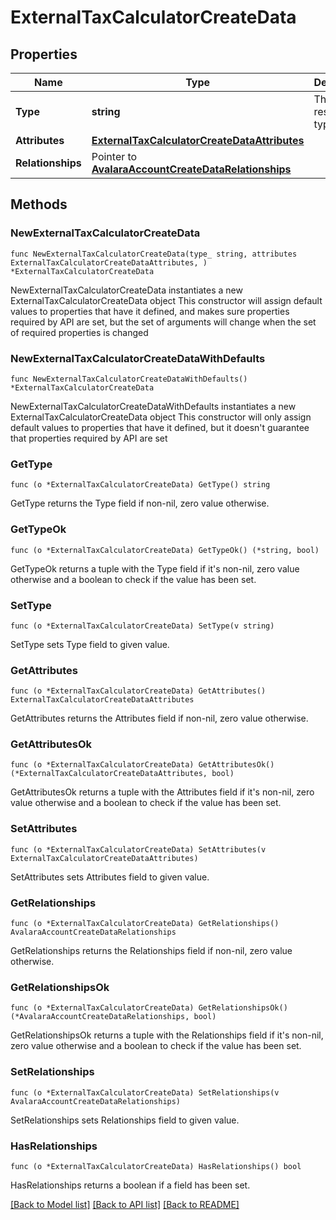 # ExternalTaxCalculatorCreateData

## Properties

Name | Type | Description | Notes
------------ | ------------- | ------------- | -------------
**Type** | **string** | The resource&#39;s type | 
**Attributes** | [**ExternalTaxCalculatorCreateDataAttributes**](ExternalTaxCalculatorCreateDataAttributes.md) |  | 
**Relationships** | Pointer to [**AvalaraAccountCreateDataRelationships**](AvalaraAccountCreateDataRelationships.md) |  | [optional] 

## Methods

### NewExternalTaxCalculatorCreateData

`func NewExternalTaxCalculatorCreateData(type_ string, attributes ExternalTaxCalculatorCreateDataAttributes, ) *ExternalTaxCalculatorCreateData`

NewExternalTaxCalculatorCreateData instantiates a new ExternalTaxCalculatorCreateData object
This constructor will assign default values to properties that have it defined,
and makes sure properties required by API are set, but the set of arguments
will change when the set of required properties is changed

### NewExternalTaxCalculatorCreateDataWithDefaults

`func NewExternalTaxCalculatorCreateDataWithDefaults() *ExternalTaxCalculatorCreateData`

NewExternalTaxCalculatorCreateDataWithDefaults instantiates a new ExternalTaxCalculatorCreateData object
This constructor will only assign default values to properties that have it defined,
but it doesn't guarantee that properties required by API are set

### GetType

`func (o *ExternalTaxCalculatorCreateData) GetType() string`

GetType returns the Type field if non-nil, zero value otherwise.

### GetTypeOk

`func (o *ExternalTaxCalculatorCreateData) GetTypeOk() (*string, bool)`

GetTypeOk returns a tuple with the Type field if it's non-nil, zero value otherwise
and a boolean to check if the value has been set.

### SetType

`func (o *ExternalTaxCalculatorCreateData) SetType(v string)`

SetType sets Type field to given value.


### GetAttributes

`func (o *ExternalTaxCalculatorCreateData) GetAttributes() ExternalTaxCalculatorCreateDataAttributes`

GetAttributes returns the Attributes field if non-nil, zero value otherwise.

### GetAttributesOk

`func (o *ExternalTaxCalculatorCreateData) GetAttributesOk() (*ExternalTaxCalculatorCreateDataAttributes, bool)`

GetAttributesOk returns a tuple with the Attributes field if it's non-nil, zero value otherwise
and a boolean to check if the value has been set.

### SetAttributes

`func (o *ExternalTaxCalculatorCreateData) SetAttributes(v ExternalTaxCalculatorCreateDataAttributes)`

SetAttributes sets Attributes field to given value.


### GetRelationships

`func (o *ExternalTaxCalculatorCreateData) GetRelationships() AvalaraAccountCreateDataRelationships`

GetRelationships returns the Relationships field if non-nil, zero value otherwise.

### GetRelationshipsOk

`func (o *ExternalTaxCalculatorCreateData) GetRelationshipsOk() (*AvalaraAccountCreateDataRelationships, bool)`

GetRelationshipsOk returns a tuple with the Relationships field if it's non-nil, zero value otherwise
and a boolean to check if the value has been set.

### SetRelationships

`func (o *ExternalTaxCalculatorCreateData) SetRelationships(v AvalaraAccountCreateDataRelationships)`

SetRelationships sets Relationships field to given value.

### HasRelationships

`func (o *ExternalTaxCalculatorCreateData) HasRelationships() bool`

HasRelationships returns a boolean if a field has been set.


[[Back to Model list]](../README.md#documentation-for-models) [[Back to API list]](../README.md#documentation-for-api-endpoints) [[Back to README]](../README.md)


